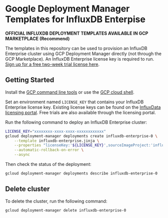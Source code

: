 # Google Deployment Manager Templates for InfluxDB Enterpise 

__OFFICIAL INFLUXDB DEPLOYMENT TEMPLATES AVAILABLE IN GCP MARKETPLACE (Recommend)__

The templates in this repository can be used to provision an InfluxDB Enterprise cluster using GCP Deployment Manager directly (not through the GCP Marketplace). An InfluxDB Enterprise license key is required to run. [Sign up for a free two-week trial license here](https://portal.influxdata.com/users/new).

## Getting Started

Install the [GCP command line tools](https://cloud.google.com/sdk/) or use the [GCP cloud shell](https://cloud.google.com/shell/).

Set an environment named `LICENSE_KEY` that contains your InfluxDB Enterprise license key. Existing license keys can be found on the [InfluxData licensing portal](https://portal.influxdata.com/). Free trials are also available through the licensing portal.

Run the following command to deploy an InfluxDB Enterprise cluster:

```sh
LICENSE_KEY="xxxxxxxx-xxxx-xxxx-xxxxxxxxxxxx"
gcloud deployment-manager deployments create influxdb-enterprise-0 \
    --template influxdb-enterprise.jinja \
    --properties "licenseKey:'${LICENSE_KEY}',sourceImageProject:'influxdata-dev', sourceImageVersion:'1-8-2-ubuntu-1610533546'" \
    --automatic-rollback-on-error \
    --async
```

Then check the status of the deployment:

```sh
gcloud deployment-manager deployments describe influxdb-enterprise-0
```

## Delete cluster

To delete the cluster, run the following command:

```sh
gcloud deployment-manager delete influxdb-enterprise-0
```
